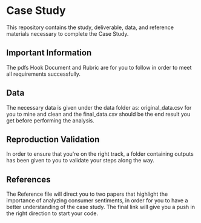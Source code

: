 # Case Study
This repository contains the study, deliverable, data, and reference materials necessary to complete the Case Study.

## Important Information
The pdfs Hook Document and Rubric are for you to follow in order to meet all requirements successfully.

## Data
The necessary data is given under the data folder as: original_data.csv for you to mine and clean and the final_data.csv should be the end result you get before performing the analysis.

## Reproduction Validation
In order to ensure that you're on the right track, a folder containing outputs has been given to you to validate your steps along the way.

## References
The Reference file will direct you to two papers that highlight the importance of analyzing consumer sentiments, in order for you to have a better understanding of the case study. The final link will give you a push in the right direction to start your code.
